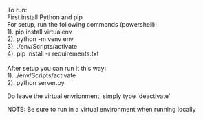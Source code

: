 To run: </br>
First install Python and pip </br>
For setup, run the following commands (powershell): </br>
1). pip install virtualenv </br>
2). python -m venv env </br>
3). ./env/Scripts/activate </br>
4). pip install -r requirements.txt </br>
</br>
After setup you can run it this way:</br>
1). ./env/Scripts/activate</br>
2). python server.py</br>

Do leave the virtual envrionment, simply type 'deactivate' </br>


NOTE: Be sure to run in a virtual environment when running locally
